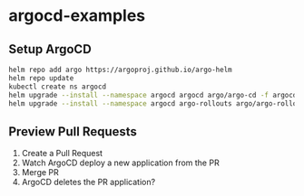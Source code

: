 # argocd-examples

## Setup ArgoCD

```sh
helm repo add argo https://argoproj.github.io/argo-helm
helm repo update
kubectl create ns argocd
helm upgrade --install --namespace argocd argocd argo/argo-cd -f argocd-install/values.yaml
helm upgrade --install --namespace argocd argo-rollouts argo/argo-rollouts
```

## Preview Pull Requests

1. Create a Pull Request
1. Watch ArgoCD deploy a new application from the PR
1. Merge PR
1. ArgoCD deletes the PR application?
